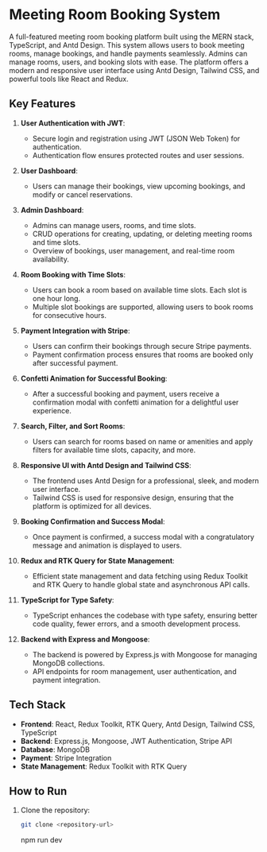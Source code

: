 # Meeting Room Booking System

A full-featured meeting room booking platform built using the MERN stack, TypeScript, and Antd Design. This system allows users to book meeting rooms, manage bookings, and handle payments seamlessly. Admins can manage rooms, users, and booking slots with ease. The platform offers a modern and responsive user interface using Antd Design, Tailwind CSS, and powerful tools like React and Redux.

## Key Features

1. **User Authentication with JWT**:

   - Secure login and registration using JWT (JSON Web Token) for authentication.
   - Authentication flow ensures protected routes and user sessions.

2. **User Dashboard**:

   - Users can manage their bookings, view upcoming bookings, and modify or cancel reservations.

3. **Admin Dashboard**:

   - Admins can manage users, rooms, and time slots.
   - CRUD operations for creating, updating, or deleting meeting rooms and time slots.
   - Overview of bookings, user management, and real-time room availability.

4. **Room Booking with Time Slots**:

   - Users can book a room based on available time slots. Each slot is one hour long.
   - Multiple slot bookings are supported, allowing users to book rooms for consecutive hours.

5. **Payment Integration with Stripe**:

   - Users can confirm their bookings through secure Stripe payments.
   - Payment confirmation process ensures that rooms are booked only after successful payment.

6. **Confetti Animation for Successful Booking**:

   - After a successful booking and payment, users receive a confirmation modal with confetti animation for a delightful user experience.

7. **Search, Filter, and Sort Rooms**:

   - Users can search for rooms based on name or amenities and apply filters for available time slots, capacity, and more.

8. **Responsive UI with Antd Design and Tailwind CSS**:

   - The frontend uses Antd Design for a professional, sleek, and modern user interface.
   - Tailwind CSS is used for responsive design, ensuring that the platform is optimized for all devices.

9. **Booking Confirmation and Success Modal**:

   - Once payment is confirmed, a success modal with a congratulatory message and animation is displayed to users.

10. **Redux and RTK Query for State Management**:

    - Efficient state management and data fetching using Redux Toolkit and RTK Query to handle global state and asynchronous API calls.

11. **TypeScript for Type Safety**:

    - TypeScript enhances the codebase with type safety, ensuring better code quality, fewer errors, and a smooth development process.

12. **Backend with Express and Mongoose**:
    - The backend is powered by Express.js with Mongoose for managing MongoDB collections.
    - API endpoints for room management, user authentication, and payment integration.

## Tech Stack

- **Frontend**: React, Redux Toolkit, RTK Query, Antd Design, Tailwind CSS, TypeScript
- **Backend**: Express.js, Mongoose, JWT Authentication, Stripe API
- **Database**: MongoDB
- **Payment**: Stripe Integration
- **State Management**: Redux Toolkit with RTK Query

## How to Run

1. Clone the repository:
   ```bash
   git clone <repository-url>
   ```
   npm run dev
